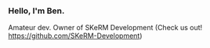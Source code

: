 ### Hello, I'm Ben.

Amateur dev.
Owner of SKeRM Development
(Check us out! https://github.com/SKeRM-Development)
